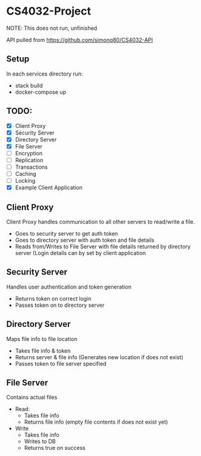 # CS4032-Project

NOTE: This does not run, unfinished

API pulled from https://github.com/simonq80/CS4032-API

## Setup
In each services directory run:
* stack build
* docker-compose up

## TODO:
- [x] Client Proxy
- [x] Security Server
- [x] Directory Server
- [x] File Server
- [ ] Encryption
- [ ] Replication
- [ ] Transactions
- [ ] Caching 
- [ ] Locking
- [x] Example Client Application

## Client Proxy
Client Proxy handles communication to all other servers to read/write a file.
* Goes to security server to get auth token
* Goes to directory server with auth token and file details
* Reads from/Writes to File Server with file details returned by directory server
(Login details can by set by client application

## Security Server
Handles user authentication and token generation
* Returns token on correct login
* Passes token on to directory server

## Directory Server
Maps file info to file location
* Takes file info & token
* Returns server & file info (Generates new location if does not exist)
* Passes token to file server specified

## File Server
Contains actual files
* Read:
  * Takes file info
  * Returns file info (empty file contents if does not exist yet)
* Write
  * Takes file info
  * Writes to DB
  * Returns true on success


